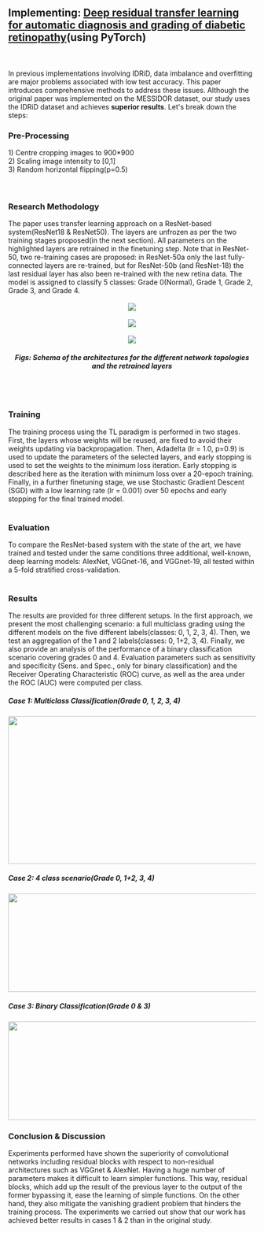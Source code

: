 <h2> Implementing: <a href="https://www.sciencedirect.com/science/article/pii/S0925231220316520">Deep residual transfer learning for automatic diagnosis and grading of diabetic retinopathy</a>(using PyTorch)</h2><br><br>
In previous implementations involving IDRiD, data imbalance and overfitting are major problems associated with low test accuracy. This paper introduces comprehensive methods to address these issues. Although the original paper was implemented on the MESSIDOR dataset, our study uses the IDRiD dataset and achieves <b>superior results</b>. Let's break down the steps: <br>
<h3>Pre-Processing</h3>
1) Centre cropping images to 900*900<br>
2) Scaling image intensity to [0,1] <br>
3) Random horizontal flipping(p=0.5) <br>
<br><br>

<h3>Research Methodology</h3>
The paper uses transfer learning approach on a ResNet-based system(ResNet18 & ResNet50). The layers are unfrozen as per the two training stages proposed(in the next section). All parameters on the highlighted layers are retrained in the finetuning step. Note that in ResNet-50, two re-training cases are proposed: in ResNet-50a only the last fully-connected layers are re-trained, but for ResNet-50b (and ResNet-18) the last residual layer has also been re-trained with the new retina data. The model is assigned to classify 5 classes: Grade 0(Normal), Grade 1, Grade 2, Grade 3, and Grade 4.<br><br>
<center><img src="https://github.com/KanchiSharma13/Internship-2024-code-files/blob/main/Implementation%203/Images/ResNet.png" align="center"></center><br>
<center><img src="https://github.com/KanchiSharma13/Internship-2024-code-files/blob/main/Implementation%203/Images/Vgg%20alexnet.png" align="center"></center><br>
<center><img src="https://github.com/KanchiSharma13/Internship-2024-code-files/blob/main/Implementation%203/Images/Layers%20info.png" align="center"></center>
<h5 align="center">Figs: Schema of the architectures for the different network topologies and the retrained layers</h5> 

<br><br>
<h3>Training</h3>
The training process using the TL paradigm is performed in two stages. First, the layers whose weights will be reused, are fixed to avoid their weights updating via backpropagation. Then, Adadelta (lr = 1.0, p=0.9) is used to update the parameters of the selected layers, and early stopping is used to set the weights to the minimum loss iteration. Early stopping is described here as the iteration with minimum loss over a 20-epoch training. Finally, in a further finetuning stage, we use Stochastic Gradient Descent (SGD) with a low learning rate (lr = 0.001) over 50 epochs and early stopping for the final trained model.
<br><br>

<h3>Evaluation</h3>
To compare the ResNet-based system with the state of the art, we have trained and tested under the same conditions three additional, well-known, deep learning models: AlexNet, VGGnet-16, and VGGnet-19, all tested within a 5-fold stratified cross-validation.
<br><br>

<h3>Results</h3>
The results are provided for three different setups. In the first approach, we present the most challenging scenario: a full multiclass grading using the different models on the five different labels(classes: 0, 1, 2, 3, 4). Then, we test an aggregation of the 1 and 2 labels(classes: 0, 1+2, 3, 4). Finally, we also provide an analysis of the performance of a binary classification scenario covering grades 0 and 4. Evaluation parameters such as sensitivity and specificity (Sens. and Spec., only for binary classification) and the Receiver Operating Characteristic (ROC) curve, as well as the area under the ROC (AUC) were computed per class.<br>
<h5>Case 1: Multiclass Classification(Grade 0, 1, 2, 3, 4)</h5>
<img src="https://github.com/KanchiSharma13/Internship-2024-code-files/blob/main/Implementation%203/Images/case1.png" width="600" height="300"><br>
<h5>Case 2: 4 class scenario(Grade 0, 1+2, 3, 4)</h5>
<img src="https://github.com/KanchiSharma13/Internship-2024-code-files/blob/main/Implementation%203/Images/case2.png" width="600" height="200"><br>
<h5>Case 3: Binary Classification(Grade 0 & 3)</h5>
<img src="https://github.com/KanchiSharma13/Internship-2024-code-files/blob/main/Implementation%203/Images/case3.png" width="600" height="200"><br>

<h3>Conclusion & Discussion</h3>
Experiments performed have shown the superiority of convolutional networks including residual blocks with respect to non-residual architectures such as VGGnet & AlexNet. Having a huge number of parameters makes it difficult to learn simpler functions. This way, residual blocks, which add up the result of the previous layer to the output of the former bypassing it, ease the learning of simple functions. On the other hand, they also mitigate the vanishing gradient problem that hinders the training process. The experiments we carried out show that our work has achieved better results in cases 1 & 2 than in the original study. 

